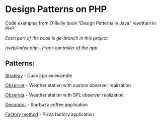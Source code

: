 # Design Patterns on PHP

Code examples from O'Reilly book "Design Patterns in Java" rewritten in PHP.

*Each part of the book is git-branch in this project.*

*/web/index.php - Front-controller of the app*

## Patterns:
[Strategy](../../tree/strategy) - Duck app as example

[Observer](../../tree/observer) - Weather station with custom observer realization

[Observer](../../tree/observer-2) - Weather station with SPL observer realization

[Decorator](../../tree/decorator) - Starbuzz coffee application

[Factory method](../../tree/factory) - Pizza factory application